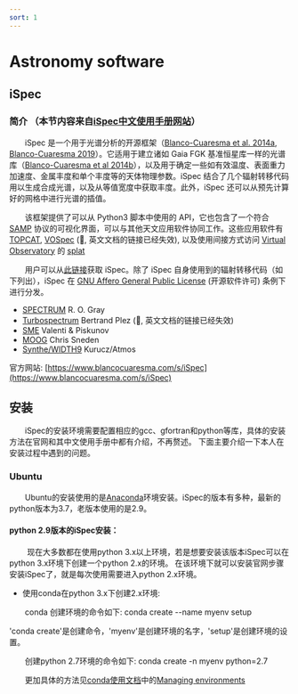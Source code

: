 ```yaml
---
sort: 1
---
```



# Astronomy software

## iSpec

### 简介 （本节内容来自[iSpec中文使用手册网站](https://iscottmark.github.io/iSpec/)）

&emsp;&emsp;iSpec 是一个用于光谱分析的开源框架（[Blanco-Cuaresma et al. 2014a](https://ui.adsabs.harvard.edu/abs/2014A%26A...569A.111B/abstract), [Blanco-Cuaresma 2019](https://ui.adsabs.harvard.edu/abs/2019MNRAS.486.2075B/abstract)）。它适用于建立诸如 Gaia FGK 基准恒星库一样的光谱库（[Blanco-Cuaresma et al 2014b](https://ui.adsabs.harvard.edu/abs/2014A%26A...566A..98B/abstract)），以及用于确定一些如有效温度、表面重力加速度、金属丰度和单个丰度等的天体物理参数。iSpec 结合了几个辐射转移代码用以生成合成光谱，以及从等值宽度中获取丰度。此外，iSpec 还可以从预先计算好的网格中进行光谱的插值。

&emsp;&emsp;该框架提供了可以从 Python3 脚本中使用的 API，它也包含了一个符合 [SAMP](../documentation/1.html#_1-6-与其他-samp-应用的互用) 协议的可视化界面，可以与其他天文应用软件协同工作。这些应用软件有 [TOPCAT](http://www.star.bris.ac.uk/~mbt/topcat/), [VOSpec](https://www.cosmos.esa.int/web/esdc/vospec) (:bug:, 英文文档的链接已经失效), 以及使用间接方式访问 [Virtual Observatory](https://www.ivoa.net/) 的 [splat](http://star-www.dur.ac.uk/~pdraper/splat/splat.html)

&emsp;&emsp;用户可以从[此链接](http://www.blancocuaresma.com/s/)获取 iSpec。除了 iSpec 自身使用到的辐射转移代码（如下列出），iSpec 在 [ GNU Affero General Public License](https://www.gnu.org/licenses/agpl-3.0.html) (开源软件许可) 条例下进行分发。

- [SPECTRUM](http://www.appstate.edu/~grayro/spectrum/spectrum.html) R. O. Gray
- [Turbospectrum](https://github.com/bertrandplez/Turbospectrum2019) Bertrand Plez (:bug:, 英文文档的链接已经失效)
- [SME](https://www.stsci.edu/~valenti/sme.html) Valenti & Piskunov
- [MOOG](http://www.as.utexas.edu/~chris/moog.html) Chris Sneden
- [Synthe/WIDTH9](http://atmos.obspm.fr/) Kurucz/Atmos


官方网站: [https://www.blancocuaresma.com/s/iSpec](https://www.blancocuaresma.com/s/iSpec)

## 安装

&emsp;&emsp;iSpec的安装环境需要配置相应的gcc、gfortran和python等库，具体的安装方法在官网和其中文使用手册中都有介绍，不再赘述。
下面主要介绍一下本人在安装过程中遇到的问题。

### Ubuntu

&emsp;&emsp;Ubuntu的安装使用的是[Anaconda](https://www.anaconda.com/)环境安装。iSpec的版本有多种，最新的python版本为3.7，老版本使用的是2.9。

#### python 2.9版本的iSpec安装：

&emsp;&emsp; 现在大多数都在使用python 3.x以上环境，若是想要安装该版本iSpec可以在python 3.x环境下创建一个python 2.x的环境。
在该环境下就可以安装官网步骤安装iSpec了，就是每次使用需要进入python 2.x环境。

- 使用conda在python 3.x下创建2.x环境:

&emsp;&emsp;conda 创建环境的命令如下: conda create --name myenv setup

'conda create'是创建命令，'myenv'是创建环境的名字，'setup'是创建环境的设置。

&emsp;&emsp;创建python 2.7环境的命令如下: conda create -n myenv python=2.7

&emsp;&emsp;更加具体的方法见[conda使用文档](https://docs.conda.io/projects/conda/en/latest/index.html)中的[Managing environments](https://docs.conda.io/projects/conda/en/latest/user-guide/tasks/manage-environments.html#creating-an-environment-with-commands)





